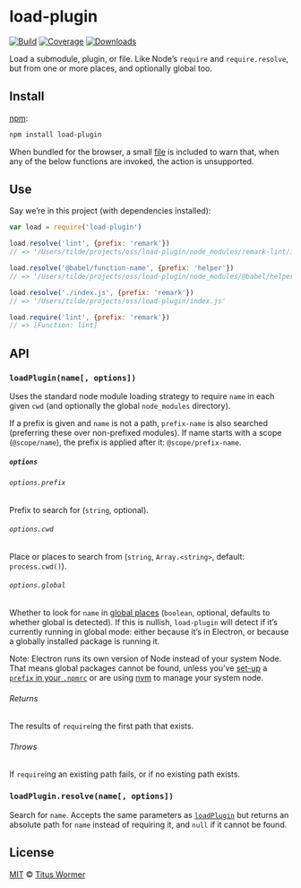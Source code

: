# load-plugin

[![Build][build-badge]][build]
[![Coverage][coverage-badge]][coverage]
[![Downloads][downloads-badge]][downloads]

Load a submodule, plugin, or file.
Like Node’s `require` and `require.resolve`, but from one or more places, and
optionally global too.

## Install

[npm][]:

```sh
npm install load-plugin
```

When bundled for the browser, a small [file][browser] is included to warn that,
when any of the below functions are invoked, the action is unsupported.

## Use

Say we’re in this project (with dependencies installed):

```js
var load = require('load-plugin')

load.resolve('lint', {prefix: 'remark'})
// => '/Users/tilde/projects/oss/load-plugin/node_modules/remark-lint/index.js'

load.resolve('@babel/function-name', {prefix: 'helper'})
// => '/Users/tilde/projects/oss/load-plugin/node_modules/@babel/helper-function-name/index.js'

load.resolve('./index.js', {prefix: 'remark'})
// => '/Users/tilde/projects/oss/load-plugin/index.js'

load.require('lint', {prefix: 'remark'})
// => [Function: lint]
```

## API

### `loadPlugin(name[, options])`

Uses the standard node module loading strategy to require `name` in each given
`cwd` (and optionally the global `node_modules` directory).

If a prefix is given and `name` is not a path, `prefix-name` is also searched
(preferring these over non-prefixed modules).
If name starts with a scope (`@scope/name`), the prefix is applied after it:
`@scope/prefix-name`.

##### `options`

###### `options.prefix`

Prefix to search for (`string`, optional).

###### `options.cwd`

Place or places to search from (`string`, `Array.<string>`, default:
`process.cwd()`).

###### `options.global`

Whether to look for `name` in [global places][global] (`boolean`, optional,
defaults to whether global is detected).
If this is nullish, `load-plugin` will detect if it’s currently running in
global mode: either because it’s in Electron, or because a globally installed
package is running it.

Note: Electron runs its own version of Node instead of your system Node.
That means global packages cannot be found, unless you’ve [set-up][] a [`prefix`
in your `.npmrc`][prefix] or are using [nvm][] to manage your system node.

###### Returns

The results of `require`ing the first path that exists.

###### Throws

If `require`ing an existing path fails, or if no existing path exists.

### `loadPlugin.resolve(name[, options])`

Search for `name`.
Accepts the same parameters as [`loadPlugin`][load-plugin] but returns an
absolute path for `name` instead of requiring it, and `null` if it cannot be
found.

## License

[MIT][license] © [Titus Wormer][author]

<!-- Definitions -->

[build-badge]: https://img.shields.io/travis/wooorm/load-plugin.svg

[build]: https://travis-ci.org/wooorm/load-plugin

[coverage-badge]: https://img.shields.io/codecov/c/github/wooorm/load-plugin.svg

[coverage]: https://codecov.io/github/wooorm/load-plugin

[downloads-badge]: https://img.shields.io/npm/dm/load-plugin.svg

[downloads]: https://www.npmjs.com/package/load-plugin

[npm]: https://docs.npmjs.com/cli/install

[license]: license

[author]: https://wooorm.com

[global]: https://docs.npmjs.com/files/folders#node-modules

[load-plugin]: #loadpluginname-options

[browser]: browser.js

[prefix]: https://docs.npmjs.com/misc/config#prefix

[set-up]: https://github.com/sindresorhus/guides/blob/master/npm-global-without-sudo.md

[nvm]: https://github.com/creationix/nvm
